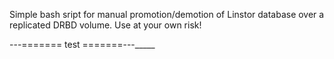 Simple bash sript for manual promotion/demotion of Linstor database over a replicated DRBD volume.
Use at your own risk!

---======= test =======---_____
